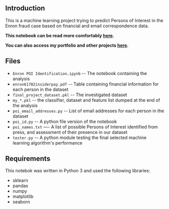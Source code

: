 ## Introduction

This is a machine learning project trying to predict Persons of Interest in the Enron fraud case based on financial and email correspondence data.

**This notebook can be read more comfortably [here](https://hadrien-lcrx.github.io/notebooks/Enron_POI_Identification.html).**

**You can also access my portfolio and other projects [here](https://hadrien-lcrx.github.io).**


## Files

- `Enron POI Identification.ipynb` -- The notebook containing the analysis
- `enron61702insiderpay.pdf` -- Table containing financial information for each person in the dataset
- `final_project_dataset.pkl` -- The investigated dataset
- `my_*.pkl` -- the classifier, dataset and feature list dumped at the end of the analysis
- `poi_email_addresses.py` -- List of email addresses for each person in the dataset
- `poi_id.py` -- A python file version of the notebook
- `poi_names.txt` —- A list of possible Persons of Interest identified from press, and assessment of their presence in our dataset
- `tester.py` -- A python module testing the final selected machine learning algorithm's performance


## Requirements

This notebok was written in Python 3 and used the following libraries:
- sklearn
- pandas
- numpy
- matplotlib
- seaborn
